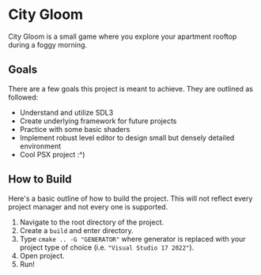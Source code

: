 # City Gloom  
City Gloom is a small game where you explore your apartment rooftop during a foggy morning.

## Goals
There are a few goals this project is meant to achieve. They are outlined as followed:

- Understand and utilize SDL3
- Create underlying framework for future projects
- Practice with some basic shaders
- Implement robust level editor to design small but densely detailed environment
- Cool PSX project :^)

## How to Build

Here's a basic outline of how to build the project. This will not reflect every project manager and not every one is supported.

1. Navigate to the root directory of the project.
2. Create a `build` and enter directory.
3. Type `cmake .. -G "GENERATOR"` where generator is replaced with your project type of choice (i.e. `"Visual Studio 17 2022"`).
4. Open project.
5. Run!